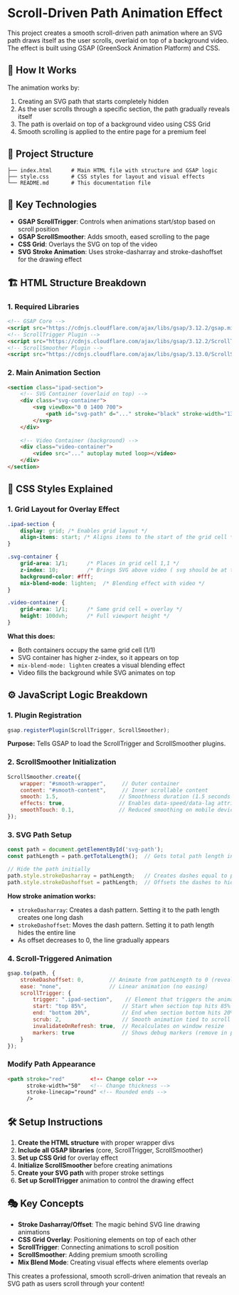 # Scroll-Driven Path Animation Effect

This project creates a smooth scroll-driven path animation where an SVG path draws itself as the user scrolls, overlaid on top of a background video. The effect is built using GSAP (GreenSock Animation Platform) and CSS.

## 🎯 How It Works

The animation works by:
1. Creating an SVG path that starts completely hidden
2. As the user scrolls through a specific section, the path gradually reveals itself
3. The path is overlaid on top of a background video using CSS Grid
4. Smooth scrolling is applied to the entire page for a premium feel

## 📁 Project Structure

```
├── index.html      # Main HTML file with structure and GSAP logic
├── style.css       # CSS styles for layout and visual effects
└── README.md       # This documentation file
```

## 🔧 Key Technologies

- **GSAP ScrollTrigger**: Controls when animations start/stop based on scroll position
- **GSAP ScrollSmoother**: Adds smooth, eased scrolling to the page
- **CSS Grid**: Overlays the SVG on top of the video
- **SVG Stroke Animation**: Uses stroke-dasharray and stroke-dashoffset for the drawing effect

## 🏗️ HTML Structure Breakdown

### 1. Required Libraries
```html
<!-- GSAP Core -->
<script src="https://cdnjs.cloudflare.com/ajax/libs/gsap/3.12.2/gsap.min.js"></script>
<!-- ScrollTrigger Plugin -->
<script src="https://cdnjs.cloudflare.com/ajax/libs/gsap/3.12.2/ScrollTrigger.min.js"></script>
<!-- ScrollSmoother Plugin -->
<script src="https://cdnjs.cloudflare.com/ajax/libs/gsap/3.13.0/ScrollSmoother.min.js"></script>
```


### 2. Main Animation Section
```html
<section class="ipad-section">
    <!-- SVG Container (overlaid on top) -->
    <div class="svg-container">
        <svg viewBox="0 0 1400 700">
            <path id="svg-path" d="..." stroke="black" stroke-width="130" />
        </svg>
    </div>
    
    <!-- Video Container (background) -->
    <div class="video-container">
        <video src="..." autoplay muted loop></video>
    </div>
</section>
```

## 🎨 CSS Styles Explained

### 1. Grid Layout for Overlay Effect
```css
.ipad-section {
    display: grid; /* Enables grid layout */
    align-items: start; /* Aligns items to the start of the grid cell */
}

.svg-container {
    grid-area: 1/1;      /* Places in grid cell 1,1 */
    z-index: 10;         /* Brings SVG above video ( svg should be at the top ) */
    background-color: #fff;
    mix-blend-mode: lighten;  /* Blending effect with video */
}

.video-container {
    grid-area: 1/1;      /* Same grid cell = overlay */
    height: 100dvh;      /* Full viewport height */
}
```

**What this does:**
- Both containers occupy the same grid cell (1/1)
- SVG container has higher z-index, so it appears on top
- `mix-blend-mode: lighten` creates a visual blending effect
- Video fills the background while SVG animates on top


## ⚙️ JavaScript Logic Breakdown

### 1. Plugin Registration
```javascript
gsap.registerPlugin(ScrollTrigger, ScrollSmoother);
```
**Purpose:** Tells GSAP to load the ScrollTrigger and ScrollSmoother plugins.

### 2. ScrollSmoother Initialization
```javascript
ScrollSmoother.create({
    wrapper: "#smooth-wrapper",     // Outer container
    content: "#smooth-content",     // Inner scrollable content
    smooth: 1.5,                   // Smoothness duration (1.5 seconds to catch up)
    effects: true,                 // Enables data-speed/data-lag attributes
    smoothTouch: 0.1,              // Reduced smoothing on mobile devices
});
```

### 3. SVG Path Setup
```javascript
const path = document.getElementById('svg-path');
const pathLength = path.getTotalLength();  // Gets total path length in pixels

// Hide the path initially
path.style.strokeDasharray = pathLength;   // Creates dashes equal to path length
path.style.strokeDashoffset = pathLength;  // Offsets the dashes to hide the line
```

**How stroke animation works:**
- `strokeDasharray`: Creates a dash pattern. Setting it to the path length creates one long dash
- `strokeDashoffset`: Moves the dash pattern. Setting it to path length hides the entire line
- As offset decreases to 0, the line gradually appears

### 4. Scroll-Triggered Animation
```javascript
gsap.to(path, {
    strokeDashoffset: 0,        // Animate from pathLength to 0 (reveals line)
    ease: "none",               // Linear animation (no easing)
    scrollTrigger: {
        trigger: ".ipad-section",    // Element that triggers the animation
        start: "top 85%",           // Start when section top hits 85% of viewport
        end: "bottom 20%",          // End when section bottom hits 20% of viewport
        scrub: 2,                   // Smooth animation tied to scroll (2 second lag)
        invalidateOnRefresh: true,  // Recalculates on window resize
        markers: true               // Shows debug markers (remove in production)
    }
});
```


### Modify Path Appearance
```html
<path stroke="red"        <!-- Change color -->
      stroke-width="50"   <!-- Change thickness -->
      stroke-linecap="round" <!-- Rounded ends -->
      />
```


## 🛠️ Setup Instructions

1. **Create the HTML structure** with proper wrapper divs
2. **Include all GSAP libraries** (core, ScrollTrigger, ScrollSmoother)
3. **Set up CSS Grid** for overlay effect
4. **Initialize ScrollSmoother** before creating animations
5. **Create your SVG path** with proper stroke settings
6. **Set up ScrollTrigger** animation to control the drawing effect

## 🎭 Key Concepts

- **Stroke Dasharray/Offset**: The magic behind SVG line drawing animations
- **CSS Grid Overlay**: Positioning elements on top of each other
- **ScrollTrigger**: Connecting animations to scroll position
- **ScrollSmoother**: Adding premium smooth scrolling
- **Mix Blend Mode**: Creating visual effects where elements overlap

This creates a professional, smooth scroll-driven animation that reveals an SVG path as users scroll through your content!
